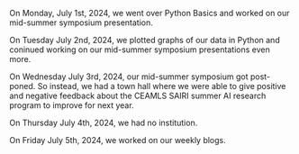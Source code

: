 On Monday, July 1st, 2024, we went over Python Basics and worked on our mid-summer symposium presentation.



On Tuesday July 2nd, 2024, we plotted graphs of our data in Python and coninued working on our mid-summer symposium presentations even more.



On Wednesday July 3rd, 2024, our mid-summer symposium got post-poned. So instead, we had a town hall where we were able to give positive and negative feedback about the CEAMLS SAIRI summer AI research program to improve for next year.



On Thursday July 4th, 2024, we had no institution.



On Friday July 5th, 2024, we worked on our weekly blogs.
